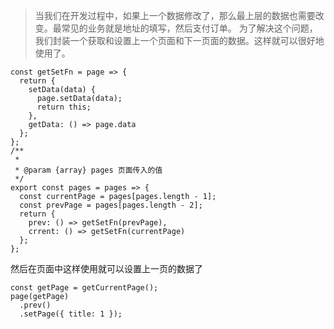 >当我们在开发过程中，如果上一个数据修改了，那么最上层的数据也需要改变。最常见的业务就是地址的填写，然后支付订单。
>为了解决这个问题，我们封装一个获取和设置上一个页面和下一页面的数据。这样就可以很好地使用了。
```
const getSetFn = page => {
  return {
    setData(data) {
      page.setData(data);
      return this;
    },
    getData: () => page.data
  };
};
/**
 *
 * @param {array} pages 页面传入的值
 */
export const pages = pages => {
  const currentPage = pages[pages.length - 1];
  const prevPage = pages[pages.length - 2];
  return {
    prev: () => getSetFn(prevPage),
    crrent: () => getSetFn(currentPage)
  };
};
```
然后在页面中这样使用就可以设置上一页的数据了

```
const getPage = getCurrentPage();
page(getPage)
  .prev()
  .setPage({ title: 1 });
```